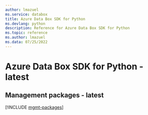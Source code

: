 ```yaml
---
author: lmazuel
ms.service: databox
title: Azure Data Box SDK for Python
ms.devlang: python
description: Reference for Azure Data Box SDK for Python
ms.topic: reference
ms.author: lmazuel
ms.data: 07/25/2022
---
```

# Azure Data Box SDK for Python - latest

## Management packages - latest
[!INCLUDE [mgmt-packages](data-box-mgmt-index.md)]